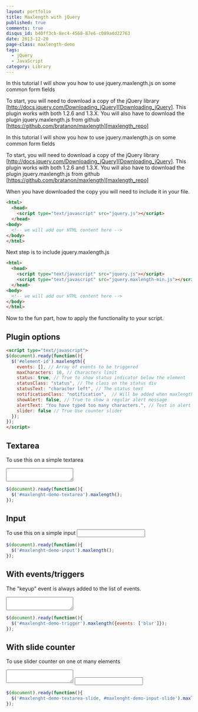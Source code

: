 ```yaml
---
layout: portfolio
title: Maxlength with jQuery
published: true
comments: true
disqus_id: b40ff3cb-8ec4-4568-87e6-c089add22763
date: 2013-12-20
page-class: maxlength-demo
tags:
  - jQuery
  - JavaScript
category: Library
---
```


In this tutorial I will show you how to use jquery.maxlength.js on some common form fields

To start, you will need to download a copy of the jQuery library [http://docs.jquery.com/Downloading_jQuery][Downloading_jQuery].
This plugin works with both 1.2.6 and 1.3.X. You will also have to download the plugin jquery.maxlength.js from github
[https://github.com/bratanon/maxlength][maxlength_repo]

<!--more-->

In this tutorial I will show you how to use jquery.maxlength.js on some common form fields

To start, you will need to download a copy of the jQuery library [http://docs.jquery.com/Downloading_jQuery][Downloading_jQuery].
This plugin works with both 1.2.6 and 1.3.X. You will also have to download the plugin jquery.maxlength.js from github
[https://github.com/bratanon/maxlength][maxlength_repo]

When you have downloaded the copy you will need to include it in your file.

```html
<html>
  <head>
    <script type="text/javascript" src="jquery.js"></script>
  </head>
<body>
  <!-- we will add our HTML content here -->
</body>
</html>
```

Next step is to include jquery.maxlength.js

```html
<html>
  <head>
    <script type="text/javascript" src="jquery.js"></script>
    <script type="text/javascript" src="jquery.maxlength-min.js"></script>
  </head>
<body>
  <!-- we will add our HTML content here -->
</body>
</html>
```

Now to the fun part, how to apply the functionality to your script.

## Plugin options
```html
<script type="text/javascript">
$(document).ready(function(){
  $('#element-id').maxlength({
    events: [], // Array of events to be triggered
    maxCharacters: 10, // Characters limit
    status: true, // True to show status indicator below the element
    statusClass: "status", // The class on the status div
    statusText: "character left", // The status text
    notificationClass: "notification",  // Will be added when maxlength is reached
    showAlert: false, // True to show a regular alert message
    alertText: "You have typed too many characters.", // Text in alert message
    slider: false // True Use counter slider
  });
});
</script>
```

## Textarea

To use this on a simple textarea
<textarea id="maxlenght-demo-textarea"></textarea>

```javascript
$(document).ready(function(){
  $('#maxlenght-demo-textarea').maxlength();
});
```

## Input

To use this on a simple input
<input id="maxlenght-demo-input" />

```javascript
$(document).ready(function(){
  $('#maxlenght-demo-input').maxlength();
});
```

## With events/triggers

The "keyup" event is always added to the list of events.
<textarea id="maxlenght-demo-trigger"></textarea>

```javascript
$(document).ready(function(){
  $('#maxlenght-demo-trigger').maxlength({events: ['blur']});
});
```

## With slide counter

To use slider counter on one ot many elements
<textarea id="maxlenght-demo-textarea-slide"></textarea>
<input type="text" id="maxlenght-demo-input-slide">

```javascript
$(document).ready(function(){
  $('#maxlenght-demo-textarea-slide, #maxlenght-demo-input-slide').maxlength({slider: true});
});
```


[Downloading_jQuery]: http://docs.jquery.com/Downloading_jQuery
[maxlength_repo]: https://github.com/bratanon/maxlength
